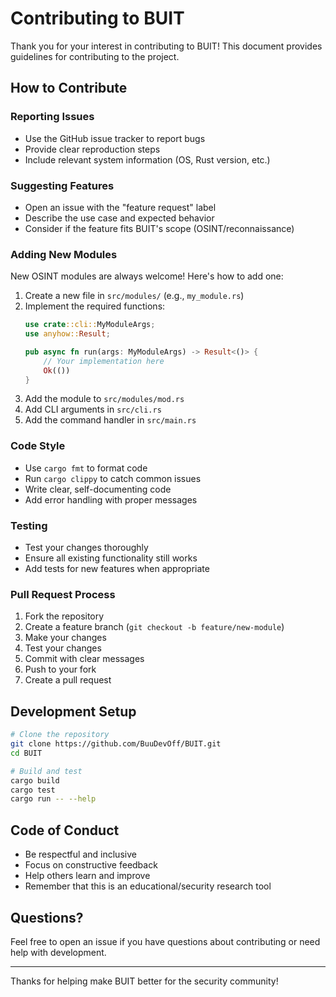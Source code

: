 # Contributing to BUIT

Thank you for your interest in contributing to BUIT! This document provides guidelines for contributing to the project.

## How to Contribute

### Reporting Issues
- Use the GitHub issue tracker to report bugs
- Provide clear reproduction steps
- Include relevant system information (OS, Rust version, etc.)

### Suggesting Features
- Open an issue with the "feature request" label
- Describe the use case and expected behavior
- Consider if the feature fits BUIT's scope (OSINT/reconnaissance)

### Adding New Modules
New OSINT modules are always welcome! Here's how to add one:

1. Create a new file in `src/modules/` (e.g., `my_module.rs`)
2. Implement the required functions:
   ```rust
   use crate::cli::MyModuleArgs;
   use anyhow::Result;
   
   pub async fn run(args: MyModuleArgs) -> Result<()> {
       // Your implementation here
       Ok(())
   }
   ```
3. Add the module to `src/modules/mod.rs`
4. Add CLI arguments in `src/cli.rs`
5. Add the command handler in `src/main.rs`

### Code Style
- Use `cargo fmt` to format code
- Run `cargo clippy` to catch common issues
- Write clear, self-documenting code
- Add error handling with proper messages

### Testing
- Test your changes thoroughly
- Ensure all existing functionality still works
- Add tests for new features when appropriate

### Pull Request Process
1. Fork the repository
2. Create a feature branch (`git checkout -b feature/new-module`)
3. Make your changes
4. Test your changes
5. Commit with clear messages
6. Push to your fork
7. Create a pull request

## Development Setup

```bash
# Clone the repository
git clone https://github.com/BuuDevOff/BUIT.git
cd BUIT

# Build and test
cargo build
cargo test
cargo run -- --help
```

## Code of Conduct

- Be respectful and inclusive
- Focus on constructive feedback
- Help others learn and improve
- Remember that this is an educational/security research tool

## Questions?

Feel free to open an issue if you have questions about contributing or need help with development.

---

Thanks for helping make BUIT better for the security community!